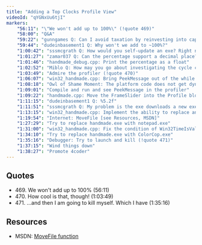 ```yaml
---
title: "Adding a Top Clocks Profile View"
videoId: "qYGNxUu6tjI"
markers:
    "56:11": "\"We won't add up to 100%\" (!quote 469)"
    "58:00": "Q&A"
    "59:22": "gunngames Q: Can I avoid taxation by reinvesting into capital gains?"
    "59:44": "dudeinbasement1 Q: Why won't we add to ~100%?"
    "1:00:42": "sssmcgrath Q: How would you self-update an exe? Right now I have a second exe that copies a file that overwrites the current exe. So main exe calls updateme.exe, closes itself, updateme sleeps for 1/2 second, then copies... There's gotta be something smarter"
    "1:01:27": "zamar037 Q: Can the percentage support a decimal place?"
    "1:01:46": "handmade_debug.cpp: Print the percentage as a float"
    "1:02:52": "Miblo Q: How may you go about investigating the cycle count increase for the Input Processing when the mouse is moved?"
    "1:03:49": "Admire the profiler (!quote 470)"
    "1:06:07": "win32_handmade.cpp: Bring PeekMessage out of the while condition and put it in a TIMED_BLOCK"
    "1:08:18": "Owl of Shame Moment: The platform code does not get dynamically reloaded"
    "1:09:01": "Compile and run and see PeekMessage in the profiler"
    "1:09:22": "handmade.cpp: Move the FrameSlider into the Profile block"
    "1:11:15": "dudeinbasement1 Q: %5.2f"
    "1:11:51": "sssmcgrath Q: My problem is the exe downloads a new exe, then I want it to replace itself, but I can't delete the running exe or even rename it while it's running. I'm fine with the game going down and coming back up, it's for updating players, not for development"
    "1:13:15": "win32_handmade.cpp: Implement the ability to replace and auto-reload a running executable"
    "1:19:54": "Internet: MoveFile [see Resources, MSDN]"
    "1:27:29": "Try to replace handmade.exe with notepad.exe"
    "1:31:00": "win32_handmade.cpp: Fix the condition of Win32TimeIsValid"
    "1:34:10": "Try to replace handmade.exe with ColorCop.exe"
    "1:35:16": "Debugger: Try to launch and kill (!quote 471)"
    "1:37:15": "Wind things down"
    "1:38:27": "Promote 4coder"
---
```


## Quotes

* 469\. We won't add up to 100% (56:11)
* 470\. How cool is that, though! (1:03:49)
* 471\. ...and then I am going to kill myself. Which I have (1:35:16)

## Resources

* MSDN: [MoveFile function](https://msdn.microsoft.com/en-us/library/windows/desktop/aa365239)
